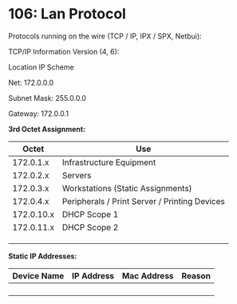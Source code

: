 # 106: Lan Protocol

Protocols running on the wire (TCP / IP, IPX / SPX, Netbui):

TCP/IP Information Version (4, 6):

Location IP Scheme

Net: 172.0.0.0

Subnet Mask: 255.0.0.0

Gateway: 172.0.0.1

**3rd Octet Assignment:**

| Octet | Use |
| --- | --- |
| 172.0.1.x | Infrastructure Equipment |
| 172.0.2.x | Servers |
| 172.0.3.x | Workstations (Static Assignments) |
| 172.0.4.x | Peripherals / Print Server / Printing Devices |
| 172.0.10.x | DHCP Scope 1 |
| 172.0.11.x | DHCP Scope 2 |
|  |  |
|  |  |
|  |  |

**Static IP Addresses:**

| Device Name | IP Address | Mac Address | Reason |
| --- | --- | --- | --- |
|  |  |  |  |
|  |  |  |  |
|  |  |  |  |
|  |  |  |  |
